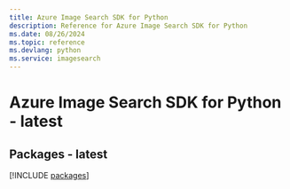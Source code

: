 ```yaml
---
title: Azure Image Search SDK for Python
description: Reference for Azure Image Search SDK for Python
ms.date: 08/26/2024
ms.topic: reference
ms.devlang: python
ms.service: imagesearch
---
```

# Azure Image Search SDK for Python - latest
## Packages - latest
[!INCLUDE [packages](image-search-index.md)]
